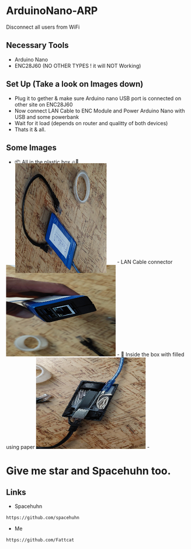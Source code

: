 # ArduinoNano-ARP
Disconnect all users from WiFi

## Necessary Tools
- Arduino Nano
- ENC28J60 (NO OTHER TYPES ! it will NOT Working)
## Set Up (Take a look on Images down)
- Plug it to gether & make sure Arduino nano USB port is connected on other site on ENC28J60
- Now connect LAN Cable to ENC Module and Power Arduino Nano with USB and some powerbank
- Wait for it load (depends on router and qualitty of both devices)
- Thats it & all.

## Some Images
- 📦 All in the plastic box 🔥🧱
<img src="ArduinoNano-Img01.jpg" alt="Image01" width="300" height="250" style="transform: rotate(90deg);">
- LAN Cable connector 
<img src="ArduinoNano-Img02.jpg" alt="Image01" width="300" height="250">
- 📝 Inside the box with filled using paper
<img src="ArduinoNano-Img04.jpg" alt="Image01" width="300" height="250">
- 

# Give me star and Spacehuhn too.

## Links
- Spacehuhn
```
https://github.com/spacehuhn
```
- Me
```
https://github.com/Fattcat
```
